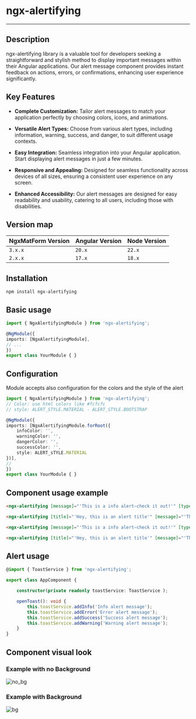 # ngx-alertifying

---

## Description

ngx-alertifying library is a valuable tool for developers seeking a straightforward and stylish method to display important messages within their Angular applications. Our alert message component provides instant feedback on actions, errors, or confirmations, enhancing user experience significantly.

## Key Features

- **Complete Customization:** Tailor alert messages to match your application perfectly by choosing colors, icons, and animations.
  
- **Versatile Alert Types:** Choose from various alert types, including information, warning, success, and danger, to suit different usage contexts.

- **Easy Integration:** Seamless integration into your Angular application. Start displaying alert messages in just a few minutes.

- **Responsive and Appealing:** Designed for seamless functionality across devices of all sizes, ensuring a consistent user experience on any screen.

- **Enhanced Accessibility:** Our alert messages are designed for easy readability and usability, catering to all users, including those with disabilities.

## Version map

| NgxMatForm Version | Angular Version | Node Version |
|--------------------|-----------------|--------------|
| `3.x.x`            | `20.x`          | `22.x`       | 
| `2.x.x`            | `17.x`          | `18.x`       | 

## Installation

```
npm install ngx-alertifying
```

## Basic usage
```typescript
import { NgxAlertifyingModule } from 'ngx-alertifying';

@NgModule({
imports: [NgxAlertifyingModule],
// ...
})
export class YourModule { }
```

## Configuration
Module accepts also configuration for the colors and the style of the alert
```typescript
import { NgxAlertifyingModule } from 'ngx-alertifying';
// Color: use html colors like #fcfcfc
// style: ALERT_STYLE.MATERIAL - ALERT_STYLE.BOOTSTRAP

@NgModule({
imports: [NgxAlertifyingModule.forRoot({
    infoColor: '',  
    warningColor: '',
    dangerColor: '',
    successColor: '',
    style: ALERT_sTYLE.MATERIAL 
})],
//
})
export class YourModule { }
```

## Component usage example

```html
<ngx-alertifying [message]="'This is a info alert—check it out!'" [type]="typeInfo"></ngx-alertifying>

<ngx-alertifying [title]="'Hey, this is an alert title'" [message]="'This is a info alert—check it out!'" [type]="typeInfo"></ngx-alertifying>

<ngx-alertifying [message]="'This is a info alert—check it out!'" [type]="typeInfo" [showBackground]="true"></ngx-alertifying>

<ngx-alertifying [title]="'Hey, this is an alert title'" [message]="'This is a info alert—check it out!'" [type]="typeInfo" [showBackground]="true"></ngx-alertifying>

```

## Alert usage

```typescript
@import { ToastService } from 'ngx-alertifying';

export class AppComponent {

    constructor(private readonly toastService: ToastService );

    openToast(): void {
        this.toastService.addInfo('Info alert message');
        this.toastService.addError('Error alert message');
        this.toastService.addSuccess('Success alert message');
        this.toastService.addWarning('Warning alert message');
    }
}

```

## Component visual look

### Example with no Background
![no_bg](https://github.com/Salromag/ngx-alertifying/assets/128465637/4d8a0ed1-3f1f-4efe-9a5e-32bd039191d1)

### Example with Background
![bg](https://github.com/Salromag/ngx-alertifying/assets/128465637/81505d6b-9c14-4f86-b70a-e60b0d7a6559)